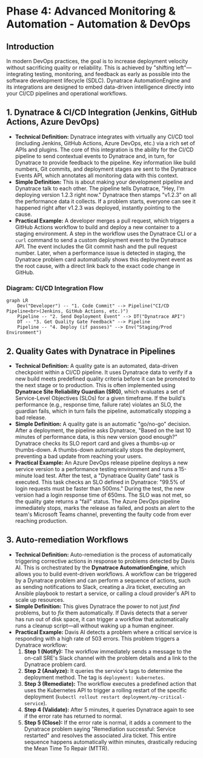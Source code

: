 # Phase 4: Advanced Monitoring & Automation - Automation & DevOps

## Introduction
In modern DevOps practices, the goal is to increase deployment velocity without sacrificing quality or reliability. This is achieved by "shifting left"—integrating testing, monitoring, and feedback as early as possible into the software development lifecycle (SDLC). Dynatrace AutomationEngine and its integrations are designed to embed data-driven intelligence directly into your CI/CD pipelines and operational workflows.

## 1. Dynatrace & CI/CD Integration (Jenkins, GitHub Actions, Azure DevOps)

*   **Technical Definition:** Dynatrace integrates with virtually any CI/CD tool (including Jenkins, GitHub Actions, Azure DevOps, etc.) via a rich set of APIs and plugins. The core of this integration is the ability for the CI/CD pipeline to send contextual events to Dynatrace and, in turn, for Dynatrace to provide feedback to the pipeline. Key information like build numbers, Git commits, and deployment stages are sent to the Dynatrace Events API, which annotates all monitoring data with this context.
*   **Simple Definition:** This is about making your development pipeline and Dynatrace talk to each other. The pipeline tells Dynatrace, "Hey, I'm deploying version 1.2.3 right now." Dynatrace then stamps "v1.2.3" on all the performance data it collects. If a problem starts, everyone can see it happened right after v1.2.3 was deployed, instantly pointing to the cause.
*   **Practical Example:** A developer merges a pull request, which triggers a GitHub Actions workflow to build and deploy a new container to a staging environment. A step in the workflow uses the Dynatrace CLI or a `curl` command to send a custom deployment event to the Dynatrace API. The event includes the Git commit hash and the pull request number. Later, when a performance issue is detected in staging, the Dynatrace problem card automatically shows this deployment event as the root cause, with a direct link back to the exact code change in GitHub.

### Diagram: CI/CD Integration Flow
```mermaid
graph LR
    Dev("Developer") -- "1. Code Commit" --> Pipeline("CI/CD Pipeline<br>(Jenkins, GitHub Actions, etc.)")
    Pipeline -- "2. Send Deployment Event" --> DT("Dynatrace API")
    DT -- "3. Get Quality Gate Feedback" --> Pipeline
    Pipeline -- "4. Deploy (if passes)" --> Env("Staging/Prod Environment")
```

## 2. Quality Gates with Dynatrace in Pipelines

*   **Technical Definition:** A quality gate is an automated, data-driven checkpoint within a CI/CD pipeline. It uses Dynatrace data to verify if a new build meets predefined quality criteria before it can be promoted to the next stage or to production. This is often implemented using **Dynatrace Site Reliability Guardian (SRG)**, which evaluates a set of Service-Level Objectives (SLOs) for a given timeframe. If the build's performance (e.g., response time, failure rate) violates an SLO, the guardian fails, which in turn fails the pipeline, automatically stopping a bad release.
*   **Simple Definition:** A quality gate is an automatic "go/no-go" decision. After a deployment, the pipeline asks Dynatrace, "Based on the last 10 minutes of performance data, is this new version good enough?" Dynatrace checks its SLO report card and gives a thumbs-up or thumbs-down. A thumbs-down automatically stops the deployment, preventing a bad update from reaching your users.
*   **Practical Example:** An Azure DevOps release pipeline deploys a new service version to a performance testing environment and runs a 15-minute load test. After the test, a "Dynatrace Quality Gate" task is executed. This task checks an SLO defined in Dynatrace: "99.5% of login requests must be faster than 500ms." During the test, the new version had a login response time of 650ms. The SLO was not met, so the quality gate returns a "fail" status. The Azure DevOps pipeline immediately stops, marks the release as failed, and posts an alert to the team's Microsoft Teams channel, preventing the faulty code from ever reaching production.

## 3. Auto-remediation Workflows

*   **Technical Definition:** Auto-remediation is the process of automatically triggering corrective actions in response to problems detected by Davis AI. This is orchestrated by the **Dynatrace AutomationEngine**, which allows you to build event-driven workflows. A workflow can be triggered by a Dynatrace problem and can perform a sequence of actions, such as sending notifications to Slack, creating a Jira ticket, executing an Ansible playbook to restart a service, or calling a cloud provider's API to scale up resources.
*   **Simple Definition:** This gives Dynatrace the power to not just *find* problems, but to *fix* them automatically. If Davis detects that a server has run out of disk space, it can trigger a workflow that automatically runs a cleanup script—all without waking up a human engineer.
*   **Practical Example:** Davis AI detects a problem where a critical service is responding with a high rate of 503 errors. This problem triggers a Dynatrace workflow:
    1.  **Step 1 (Notify):** The workflow immediately sends a message to the on-call SRE's Slack channel with the problem details and a link to the Dynatrace problem card.
    2.  **Step 2 (Analyze):** It queries the service's tags to determine the deployment method. The tag is `deployment: kubernetes`.
    3.  **Step 3 (Remediate):** The workflow executes a predefined action that uses the Kubernetes API to trigger a rolling restart of the specific deployment (`kubectl rollout restart deployment/my-critical-service`).
    4.  **Step 4 (Validate):** After 5 minutes, it queries Dynatrace again to see if the error rate has returned to normal.
    5.  **Step 5 (Close):** If the error rate is normal, it adds a comment to the Dynatrace problem saying "Remediation successful: Service restarted" and resolves the associated Jira ticket.
This entire sequence happens automatically within minutes, drastically reducing the Mean Time To Repair (MTTR).